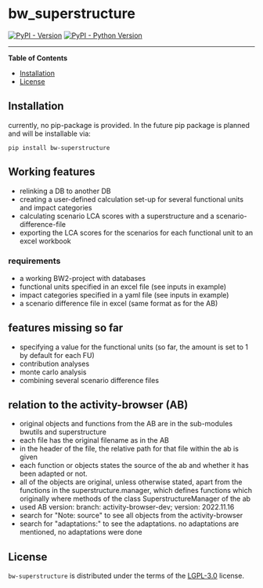 # bw_superstructure

[![PyPI - Version](https://img.shields.io/pypi/v/bw-superstructure.svg)](https://pypi.org/project/bw-superstructure)
[![PyPI - Python Version](https://img.shields.io/pypi/pyversions/bw-superstructure.svg)](https://pypi.org/project/bw-superstructure)

-----

**Table of Contents**

- [Installation](#installation)
- [License](#license)

## Installation

currently, no pip-package is provided. In the future pip package is planned and will be installable via:
```console
pip install bw-superstructure
```

## Working features
- relinking a DB to another DB
- creating a user-defined calculation set-up for several functional units and impact categories 
- calculating scenario LCA scores with a superstructure and a scenario-difference-file
- exporting the LCA scores for the scenarios for each functional unit to an excel workbook

### requirements
- a working BW2-project with databases
- functional units specified in an excel file (see inputs in example)
- impact categories specified in a yaml file (see inputs in example)
- a scenario difference file in excel (same format as for the AB)


## features missing so far
- specifying a value for the functional units (so far, the amount is set to 1 by default for each FU)
- contribution analyses
- monte carlo analysis
- combining several scenario difference files

## relation to the activity-browser (AB)
- original objects and functions from the AB are in the sub-modules bwutils and superstructure
- each file has the original filename as in the AB
- in the header of the file, the relative path for that file within the ab is given
- each function or objects states the source of the ab and whether it has been adapted or not. 
- all of the objects are original, unless otherwise stated, apart from the functions in the superstructure.manager, which defines functions which originally where methods of the class SuperstructureManager of the ab
- used AB version: branch: activity-browser-dev; version: 2022.11.16
- search for "Note: source" to see all objects from the activity-browser
- search for "adaptations:" to see the adaptations. no adaptations are mentioned, no adaptations were done

## License

`bw-superstructure` is distributed under the terms of the [LGPL-3.0](https://spdx.org/licenses/LGPL-3.0) license.
